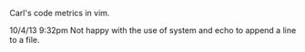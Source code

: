
Carl's code metrics in vim.

10/4/13 9:32pm Not happy with the use of system and echo to append a line to a file.

